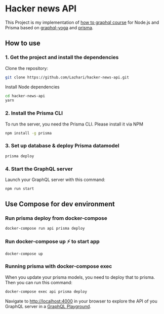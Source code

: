 # Hacker news API

This Project is my implementation of [how to graphql course](https://www.howtographql.com/) for Node.js and Prisma based on [graphql-yoga](https://github.com/prisma/graphql-yoga) and [prisma](https://www.prisma.io/).

## How to use

### 1. Get the project and install the dependencies

Clone the repository:

```bash
git clone https://github.com/Lazhari/hacker-news-api.git
```

Install Node dependencies

```bash
cd hacker-news-api
yarn
```

### 2. Install the Prisma CLI

To run the server, you need the Prisma CLI. Please install it via NPM

```bash
npm install -g prisma
```

### 3. Set up database & deploy Prisma datamodel

```bash
prisma deploy
```

### 4. Start the GraphQL server

Launch your GraphQL server with this command:

```bash
npm run start
```

## Use Compose for dev environment

### Run prisma deploy from docker-compose

```bash
docker-compose run api prisma deploy
```

### Run docker-compose up ⚡ to start app

```bash
docker-compose up
```

### Running prisma with docker-compose exec

When you update your prisma models, you need to deploy that to prisma. Then you can run this command:

```bash
docker-compose exec api prisma deploy
```

Navigate to [http://localhost:4000](http://localhost:4000) in your browser to explore the API of you GraphQL server in a [GraphQL Playground](https://github.com/prisma/graphql-playground).
